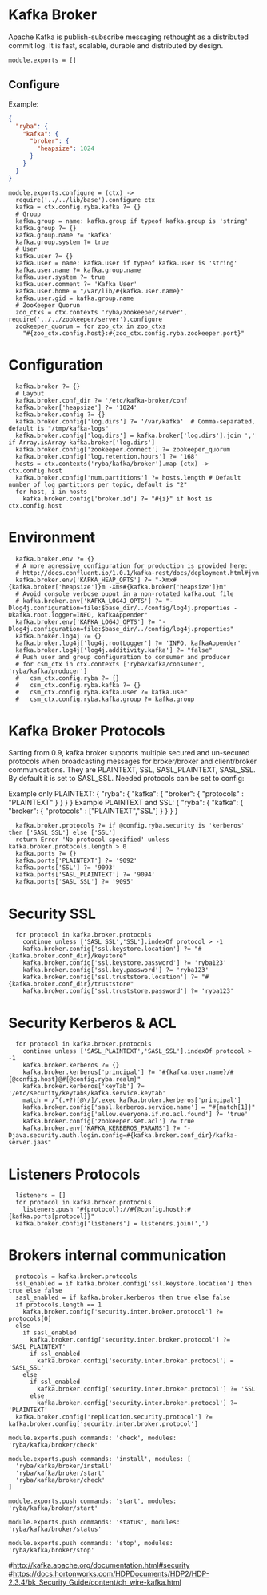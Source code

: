 
# Kafka Broker

Apache Kafka is publish-subscribe messaging rethought as a distributed commit
log. It is fast, scalable, durable and distributed by design.

    module.exports = []

## Configure
Example:

```json
{
  "ryba": {
    "kafka": {
      "broker": {
        "heapsize": 1024
      }
    }
  }
}
```

    module.exports.configure = (ctx) ->
      require('../../lib/base').configure ctx
      kafka = ctx.config.ryba.kafka ?= {}
      # Group
      kafka.group = name: kafka.group if typeof kafka.group is 'string'
      kafka.group ?= {}
      kafka.group.name ?= 'kafka'
      kafka.group.system ?= true
      # User
      kafka.user ?= {}
      kafka.user = name: kafka.user if typeof kafka.user is 'string'
      kafka.user.name ?= kafka.group.name
      kafka.user.system ?= true
      kafka.user.comment ?= 'Kafka User'
      kafka.user.home = "/var/lib/#{kafka.user.name}"
      kafka.user.gid = kafka.group.name
      # ZooKeeper Quorun
      zoo_ctxs = ctx.contexts 'ryba/zookeeper/server', require('../../zookeeper/server').configure
      zookeeper_quorum = for zoo_ctx in zoo_ctxs
        "#{zoo_ctx.config.host}:#{zoo_ctx.config.ryba.zookeeper.port}"

# Configuration

      kafka.broker ?= {}
      # Layout
      kafka.broker.conf_dir ?= '/etc/kafka-broker/conf'
      kafka.broker['heapsize'] ?= '1024'
      kafka.broker.config ?= {}
      kafka.broker.config['log.dirs'] ?= '/var/kafka'  # Comma-separated, default is "/tmp/kafka-logs"
      kafka.broker.config['log.dirs'] = kafka.broker['log.dirs'].join ',' if Array.isArray kafka.broker['log.dirs']
      kafka.broker.config['zookeeper.connect'] ?= zookeeper_quorum
      kafka.broker.config['log.retention.hours'] ?= '168'
      hosts = ctx.contexts('ryba/kafka/broker').map (ctx) -> ctx.config.host
      kafka.broker.config['num.partitions'] ?= hosts.length # Default number of log partitions per topic, default is "2"
      for host, i in hosts
        kafka.broker.config['broker.id'] ?= "#{i}" if host is ctx.config.host

# Environment

      kafka.broker.env ?= {}
      # A more agressive configuration for production is provided here:
      # http://docs.confluent.io/1.0.1/kafka-rest/docs/deployment.html#jvm
      kafka.broker.env['KAFKA_HEAP_OPTS'] ?= "-Xmx#{kafka.broker['heapsize']}m -Xms#{kafka.broker['heapsize']}m"
      # Avoid console verbose ouput in a non-rotated kafka.out file
      # kafka.broker.env['KAFKA_LOG4J_OPTS'] ?= "-Dlog4j.configuration=file:$base_dir/../config/log4j.properties -Dkafka.root.logger=INFO, kafkaAppender"
      kafka.broker.env['KAFKA_LOG4J_OPTS'] ?= "-Dlog4j.configuration=file:$base_dir/../config/log4j.properties"
      kafka.broker.log4j ?= {}
      kafka.broker.log4j['log4j.rootLogger'] ?= 'INFO, kafkaAppender'
      kafka.broker.log4j['log4j.additivity.kafka'] ?= "false"
      # Push user and group configuration to consumer and producer
      # for csm_ctx in ctx.contexts ['ryba/kafka/consumer', 'ryba/kafka/producer']
      #   csm_ctx.config.ryba ?= {}
      #   csm_ctx.config.ryba.kafka ?= {}
      #   csm_ctx.config.ryba.kafka.user ?= kafka.user
      #   csm_ctx.config.ryba.kafka.group ?= kafka.group

# Kafka Broker Protocols

Sarting from 0.9, kafka broker supports multiple secured and un-secured protocols when
broadcasting messages for broker/broker and client/broker communications.
They are PLAINTEXT, SSL, SASL_PLAINTEXT, SASL_SSL.
By default it is set to SASL_SSL. Needed protocols can be set to config:

Example only PLAINTEXT:
{
  "ryba": {
    "kafka": {
      "broker": {
        "protocols" : "PLAINTEXT"
      }
    }
  }
}
Example PLAINTEXT and SSL:
{
  "ryba": {
    "kafka": {
      "broker": {
        "protocols" : ["PLAINTEXT","SSL"]
      }
    }
  }
}

      kafka.broker.protocols ?= if @config.ryba.security is 'kerberos' then ['SASL_SSL'] else ['SSL']
      return Error 'No protocol specified' unless kafka.broker.protocols.length > 0
      kafka.ports ?= {}
      kafka.ports['PLAINTEXT'] ?= '9092'
      kafka.ports['SSL'] ?= '9093'
      kafka.ports['SASL_PLAINTEXT'] ?= '9094'
      kafka.ports['SASL_SSL'] ?= '9095'

# Security SSL

      for protocol in kafka.broker.protocols
        continue unless ['SASL_SSL','SSL'].indexOf protocol > -1
        kafka.broker.config['ssl.keystore.location'] ?= "#{kafka.broker.conf_dir}/keystore"
        kafka.broker.config['ssl.keystore.password'] ?= 'ryba123'
        kafka.broker.config['ssl.key.password'] ?= 'ryba123'
        kafka.broker.config['ssl.truststore.location'] ?= "#{kafka.broker.conf_dir}/truststore"
        kafka.broker.config['ssl.truststore.password'] ?= 'ryba123'

# Security Kerberos & ACL

      for protocol in kafka.broker.protocols
        continue unless ['SASL_PLAINTEXT','SASL_SSL'].indexOf protocol > -1
        kafka.broker.kerberos ?= {}
        kafka.broker.kerberos['principal'] ?= "#{kafka.user.name}/#{@config.host}@#{@config.ryba.realm}"
        kafka.broker.kerberos['keyTab'] ?= '/etc/security/keytabs/kafka.service.keytab'
        match = /^(.+?)[@\/]/.exec kafka.broker.kerberos['principal']
        kafka.broker.config['sasl.kerberos.service.name'] = "#{match[1]}"
        kafka.broker.config['allow.everyone.if.no.acl.found'] ?= 'true'
        kafka.broker.config['zookeeper.set.acl'] ?= true
        kafka.broker.env['KAFKA_KERBEROS_PARAMS'] ?= "-Djava.security.auth.login.config=#{kafka.broker.conf_dir}/kafka-server.jaas"


# Listeners Protocols

      listeners = []
      for protocol in kafka.broker.protocols
        listeners.push "#{protocol}://#{@config.host}:#{kafka.ports[protocol]}"
      kafka.broker.config['listeners'] = listeners.join(',')

# Brokers internal communication

      protocols = kafka.broker.protocols
      ssl_enabled = if kafka.broker.config['ssl.keystore.location'] then true else false
      sasl_enabled = if kafka.broker.kerberos then true else false
      if protocols.length == 1
        kafka.broker.config['security.inter.broker.protocol'] ?= protocols[0]
      else
        if sasl_enabled
          kafka.broker.config['security.inter.broker.protocol'] ?= 'SASL_PLAINTEXT'
          if ssl_enabled
            kafka.broker.config['security.inter.broker.protocol'] = 'SASL_SSL'
        else
          if ssl_enabled
            kafka.broker.config['security.inter.broker.protocol'] ?= 'SSL'
          else
            kafka.broker.config['security.inter.broker.protocol'] ?= 'PLAINTEXT'
      kafka.broker.config['replication.security.protocol'] ?= kafka.broker.config['security.inter.broker.protocol']

    module.exports.push commands: 'check', modules: 'ryba/kafka/broker/check'

    module.exports.push commands: 'install', modules: [
      'ryba/kafka/broker/install'
      'ryba/kafka/broker/start'
      'ryba/kafka/broker/check'
    ]

    module.exports.push commands: 'start', modules: 'ryba/kafka/broker/start'

    module.exports.push commands: 'status', modules: 'ryba/kafka/broker/status'

    module.exports.push commands: 'stop', modules: 'ryba/kafka/broker/stop'
#http://kafka.apache.org/documentation.html#security
#https://docs.hortonworks.com/HDPDocuments/HDP2/HDP-2.3.4/bk_Security_Guide/content/ch_wire-kafka.html
